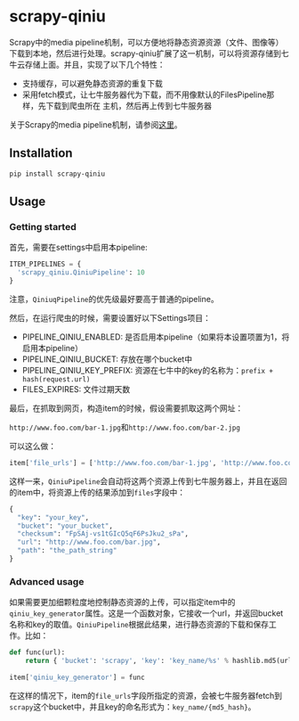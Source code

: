 # scrapy-qiniu

Scrapy中的media pipeline机制，可以方便地将静态资源资源（文件、图像等）下载到本地，然后进行处理。scrapy-qiniu扩展了这一机制，可以将资源存储到七牛云存储上面。并且，实现了以下几个特性：

* 支持缓存，可以避免静态资源的重复下载
* 采用fetch模式，让七牛服务器代为下载，而不用像默认的FilesPipeline那样，先下载到爬虫所在
主机，然后再上传到七牛服务器  

关于Scrapy的media pipeline机制，请参阅[这里](http://doc.scrapy.org/en/latest/topics/media-pipeline.html)。

## Installation

```bash
pip install scrapy-qiniu
```

## Usage

### Getting started

首先，需要在settings中启用本pipeline:

```python
ITEM_PIPELINES = {
  'scrapy_qiniu.QiniuPipeline': 10
}
```

注意，`QiniuqPipeline`的优先级最好要高于普通的pipeline。

然后，在运行爬虫的时候，需要设置好以下Settings项目：

* PIPELINE_QINIU_ENABLED: 是否启用本pipeline（如果将本设置项置为1，将启用本pipeline）
* PIPELINE_QINIU_BUCKET: 存放在哪个bucket中
* PIPELINE_QINIU_KEY_PREFIX: 资源在七牛中的key的名称为：`prefix + hash(request.url)`
* FILES_EXPIRES: 文件过期天数

最后，在抓取到网页，构造item的时候，假设需要抓取这两个网址：

`http://www.foo.com/bar-1.jpg`和`http://www.foo.com/bar-2.jpg`

可以这么做：

```python
item['file_urls'] = ['http://www.foo.com/bar-1.jpg', 'http://www.foo.com/bar-2.jpg']
```

这样一来，`QiniuPipeline`会自动将这两个资源上传到七牛服务器上，并且在返回的item中，将资源上传的结果添加到`files`字段中：

```python
{
  "key": "your_key",
  "bucket": "your_bucket",
  "checksum": "FpSAj-vs1tGIcQ5qF6PsJku2_sPa",
  "url": "http://www.foo.com/bar.jpg",
  "path": "the_path_string"
}
```

### Advanced usage

如果需要更加细颗粒度地控制静态资源的上传，可以指定item中的`qiniu_key_generator`属性。这是一个函数对象，它接收一个url，并返回bucket名称和key的取值。`QiniuPipeline`根据此结果，进行静态资源的下载和保存工作。比如：

```python
def func(url):
    return { 'bucket': 'scrapy', 'key': 'key_name/%s' % hashlib.md5(url).hexdigest() }
    
item['qiniu_key_generator'] = func
```

在这样的情况下，item的`file_urls`字段所指定的资源，会被七牛服务器fetch到`scrapy`这个bucket中，并且key的命名形式为：`key_name/{md5_hash}`。
